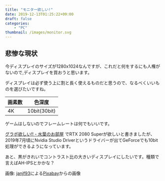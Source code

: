 ```yaml
---
title: "モニター欲しい!"
date: 2019-12-13T01:25:22+09:00
draft: false
categories:
    - "PC"
thumbnail: /images/monitor.svg
---
```


## 悲惨な現状

今ディスプレイのサイズが1280x1024なんですが、これだと何をするにも人権がないので,ディスプレイを買おうと思います。

ディスプレイは必ず使う上に割と長く使えるものだと思うので、なるべくいいものを選びたいですね。

| 画素数 | 色深度       |
| ------ | ------------ |
| 4K     | 10bit(30bit) |

ゲームはしないのでフレームレートは何でもいいです。

[グラボ欲しい!! - 水葉のお部屋](https://yayoimizuha.web.app/graphicboard/) でRTX 2080 Superが欲しいと書きましたが、2019年7月頃にNvidia Studio Driverというドライバーが出てGeForceでも10bit処理ができるようになっています。

あと、黒がきれいでコントラスト比の大きいディスプレイにしたいです。種類で言えばAH-IPSとかかな？

画像: <a href="https://pixabay.com/ja/users/janjf93-3084263/?utm_source=link-attribution&amp;utm_medium=referral&amp;utm_campaign=image&amp;utm_content=2004457">janjf93</a>による<a href="https://pixabay.com/ja/?utm_source=link-attribution&amp;utm_medium=referral&amp;utm_campaign=image&amp;utm_content=2004457">Pixabay</a>からの画像
